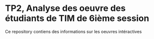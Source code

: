 # TP2, Analyse des oeuvre des étudiants de TIM de 6ième session

Ce repository contiens des informations sur les oeuvres intéractives 
